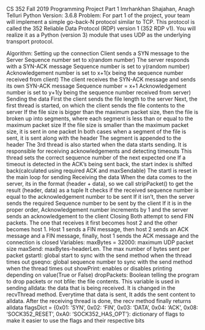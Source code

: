 CS 352 Fall 2019 Programming 
Project Part 1
Imrhankhan Shajahan, Anagh Telluri
Python Version: 3.6.8
Problem:
For part 1 of the project, your team will implement a simple go-back-N protocol similar to TCP. This protocol is called the 352 Reliable Data Protocol (RDP) version 1 (352 RDP v1). You will realize it as a Python (version 3) module that uses UDP as the underlying transport protocol.

Algorithm:
Setting up the connection
Client sends a SYN message to the Server
Sequence number set to x(random number)
The server responds with a SYN-ACK message 
Sequence number is set to y(random number)
Acknowledgement number is set to x+1(x being the sequence number received from client)
The client receives the SYN-ACK message and sends its own SYN-ACK message
Sequence number = x+1
Acknowledgement number is set to y+1(y being the sequence number received from server)
Sending the data
First the client sends the file length to the server
Next, the first thread is started, on which the client sends the file contents to the server
If the file size is bigger than the maximum packet size, then the file is broken up into segments, where each segment is less than or equal to the maximum packet size
If the file size is smaller than the maximum packet size, it is sent in one packet
In both cases when a segment of the file is sent, it is sent along with the header
The segment is appended to the header
The 3rd thread is also started when the data starts sending. It is responsible for receiving acknowledgements and detecting timeouts
This thread sets the correct sequence number of the next expected one
If a timeout is detected in the ACK’s being sent back, the start index is shifted back(calculated using required ACK and maxSendable)
The startI is reset in the main loop for sending
Receiving the data
When the data comes to the server, its in the format (header + data), so we call stripPacket() to get the result (header, data) as a tuple
It checks if the received sequence number is equal to the acknowledgement number to be sent
If it isn’t, then the server sends the required Sequence number to be sent by the client
If it is in the proper order, Acknowledgement number increments by 1 and the server sends an acknowledgement to the client
Closing
Both attempt to send FIN packets. The one that receives it first becomes host 2 and the other becomes host 1. 
Host 1 sends a FIN message, then host 2 sends an ACK message and a FIN message, finally, host 1 sends the ACK message and the connection is closed
Variables:
maxBytes = 32000: maximum UDP packet size
maxSend: maxBytes-headerLen. The max number of bytes sent per packet
gstartI: global start to sync with the send method when the thread times out
gseqno: global sequence number to sync with the send method when the thread times out
showPrint: enables or disables printing depending on value(True or False)
dropPackets: Boolean telling the program to drop packets or not
bfile: the file contents. This variable is used in sending
alldata: the data that is being received. It is changed in the recvThread method. Everytime that data is sent, It adds the sent content to alldata. After the receiving thread is done, the recv method finally returns alldata
flagsDict = {0x01: ‘SYN’, 0x02: ‘FIN’, 0x03: ‘DATA’, 0x04: ‘ACK’, 0x08: ‘SOCK352_RESET’, 0xA0: ‘SOCK352_HAS_OPT’}: dictionary of flags to make it easier to use the flags and their respective bits
